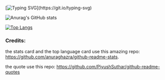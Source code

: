 <!--
**Mr0B/Mr0B** is a ✨ _special_ ✨ repository because its `README.md` (this file) appears on your GitHub profile.

Here are some ideas to get you started:

- 🔭 I’m currently working on ...
- 🌱 I’m currently learning ...
- 👯 I’m looking to collaborate on ...
- 🤔 I’m looking for help with ...
- 💬 Ask me about ...
- 📫 How to reach me: ...
- 😄 Pronouns: ...
- ⚡ Fun fact: ...
-->
[![Typing SVG](https://readme-typing-svg.herokuapp.com?font=Press+Start+2P&size=30&center=true&width=600&height=70&lines=Hello+there%2C+fellow+traveler.)](https://git.io/typing-svg)

![Anurag's GitHub stats](https://github-readme-stats.vercel.app/api?username=Mr0B&show_icons=true&theme=dracula)

[![Top Langs](https://github-readme-stats.vercel.app/api/top-langs/?username=Mr0B&layout=compact?count_private=true)](https://github.com/anuraghazra/github-readme-stats)

### Credits:

the stats card and the top language card use this amazing repo: https://github.com/anuraghazra/github-readme-stats.

the quote use this repo: https://github.com/PiyushSuthar/github-readme-quotes 
